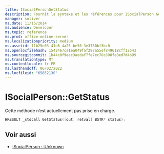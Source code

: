 ```yaml
---
title: ISocialPersonGetStatus
description: Fournit la syntaxe et les références pour ISocialPerson GetStatus, mais la méthode n’est actuellement pas prise en charge.
manager: soliver
ms.date: 11/16/2014
ms.audience: Developer
ms.topic: reference
ms.prod: office-online-server
ms.localizationpriority: medium
ms.assetid: 11b25e03-41e8-4a25-be50-3e3730bf3bc0
ms.openlocfilehash: 1542467ca1ea049faf297a55ef849618cff12643
ms.sourcegitcommit: 1b44c8f9eac3aedaf7fe7ec70c808fe8ed7d4b99
ms.translationtype: MT
ms.contentlocale: fr-FR
ms.lasthandoff: 06/02/2022
ms.locfileid: "65852130"
---
```

# <a name="isocialpersongetstatus"></a>ISocialPerson::GetStatus

Cette méthode n’est actuellement pas prise en charge. 
  
```cpp
HRESULT _stdcall GetStatus([out, retval] BSTR* status);
```

## <a name="see-also"></a>Voir aussi

- [ISocialPerson : IUnknown](isocialpersoniunknown.md)

